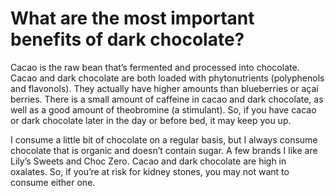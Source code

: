 # What are the most important benefits of dark chocolate?

Cacao is the raw bean that’s fermented and processed into chocolate. Cacao and dark chocolate are both loaded with phytonutrients (polyphenols and flavonols). They actually have higher amounts than blueberries or açaí berries. There is a small amount of caffeine in cacao and dark chocolate, as well as a good amount of theobromine (a stimulant). So, if you have cacao or dark chocolate later in the day or before bed, it may keep you up.

I consume a little bit of chocolate on a regular basis, but I always consume chocolate that is organic and doesn’t contain sugar. A few brands I like are Lily’s Sweets and Choc Zero. Cacao and dark chocolate are high in oxalates. So, if you’re at risk for kidney stones, you may not want to consume either one.